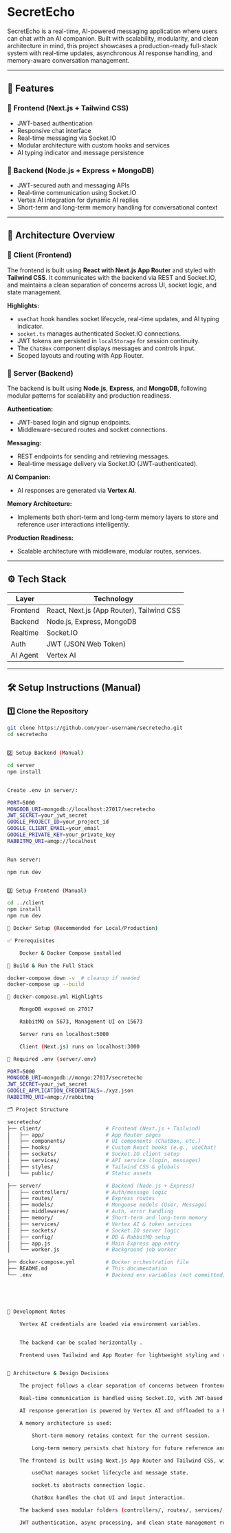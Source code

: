 # SecretEcho

SecretEcho is a real-time, AI-powered messaging application where users can chat with an AI companion. Built with scalability, modularity, and clean architecture in mind, this project showcases a production-ready full-stack system with real-time updates, asynchronous AI response handling, and memory-aware conversation management.

---

## 🚀 Features

### 🔸 Frontend (Next.js + Tailwind CSS)
- JWT-based authentication
- Responsive chat interface
- Real-time messaging via Socket.IO
- Modular architecture with custom hooks and services
- AI typing indicator and message persistence

### 🔸 Backend (Node.js + Express + MongoDB)
- JWT-secured auth and messaging APIs
- Real-time communication using Socket.IO
- Vertex AI integration for dynamic AI replies
- Short-term and long-term memory handling for conversational context

---

## 🧱 Architecture Overview

### 🔹 Client (Frontend)

The frontend is built using **React with Next.js App Router** and styled with **Tailwind CSS**. It communicates with the backend via REST and Socket.IO, and maintains a clean separation of concerns across UI, socket logic, and state management.

**Highlights:**
- `useChat` hook handles socket lifecycle, real-time updates, and AI typing indicator.
- `socket.ts` manages authenticated Socket.IO connections.
- JWT tokens are persisted in `localStorage` for session continuity.
- The `ChatBox` component displays messages and controls input.
- Scoped layouts and routing with App Router.

### 🔹 Server (Backend)

The backend is built using **Node.js**, **Express**, and **MongoDB**, following modular patterns for scalability and production readiness.

**Authentication:**
- JWT-based login and signup endpoints. 
- Middleware-secured routes and socket connections.

**Messaging:**
- REST endpoints for sending and retrieving messages.
- Real-time message delivery via Socket.IO (JWT-authenticated).

**AI Companion:**
- AI responses are generated via **Vertex AI**.

**Memory Architecture:**
- Implements both short-term and long-term memory layers to store and reference user interactions intelligently.

**Production Readiness:**
- Scalable architecture with middleware, modular routes, services.

---

## ⚙️ Tech Stack

| Layer        | Technology                                |
|--------------|--------------------------------------------|
| Frontend     | React, Next.js (App Router), Tailwind CSS  |
| Backend      | Node.js, Express, MongoDB                  |
| Realtime     | Socket.IO                                  |
| Auth         | JWT (JSON Web Token)                       |
| AI Agent     | Vertex AI                                  |

---

## 🛠 Setup Instructions (Manual)

### 1️⃣ Clone the Repository

```bash
git clone https://github.com/your-username/secretecho.git
cd secretecho


2️⃣ Setup Backend (Manual)

cd server
npm install


Create .env in server/:

PORT=5000
MONGODB_URI=mongodb://localhost:27017/secretecho
JWT_SECRET=your_jwt_secret
GOOGLE_PROJECT_ID=your_project_id
GOOGLE_CLIENT_EMAIL=your_email
GOOGLE_PRIVATE_KEY=your_private_key
RABBITMQ_URI=amqp://localhost


Run server:

npm run dev


3️⃣ Setup Frontend (Manual)

cd ../client
npm install
npm run dev

🐳 Docker Setup (Recommended for Local/Production)

✅ Prerequisites

    Docker & Docker Compose installed

🐋 Build & Run the Full Stack

docker-compose down -v  # cleanup if needed
docker-compose up --build

🧾 docker-compose.yml Highlights

    MongoDB exposed on 27017

    RabbitMQ on 5673, Management UI on 15673

    Server runs on localhost:5000

    Client (Next.js) runs on localhost:3000

🔐 Required .env (server/.env)

PORT=5000
MONGODB_URI=mongodb://mongo:27017/secretecho
JWT_SECRET=your_jwt_secret
GOOGLE_APPLICATION_CREDENTIALS=./xyz.json
RABBITMQ_URI=amqp://rabbitmq

🗂 Project Structure

secretecho/
├── client/                     # Frontend (Next.js + Tailwind)
│   ├── app/                    # App Router pages
│   ├── components/             # UI components (ChatBox, etc.)
│   ├── hooks/                  # Custom React hooks (e.g., useChat)
│   ├── sockets/                # Socket.IO client setup
│   ├── services/               # API service (login, messages)
│   ├── styles/                 # Tailwind CSS & globals
│   └── public/                 # Static assets

├── server/                     # Backend (Node.js + Express)
│   ├── controllers/            # Auth/message logic
│   ├── routes/                 # Express routes
│   ├── models/                 # Mongoose models (User, Message)
│   ├── middlewares/            # Auth, error handling
│   ├── memory/                 # Short-term and long-term memory
│   ├── services/               # Vertex AI & token services
│   ├── sockets/                # Socket.IO server logic
│   ├── config/                 # DB & RabbitMQ setup
│   ├── app.js                  # Main Express app entry
│   └── worker.js               # Background job worker

├── docker-compose.yml          # Docker orchestration file
├── README.md                   # This documentation
└── .env                        # Backend env variables (not committed)





🧪 Development Notes

    Vertex AI credentials are loaded via environment variables.


    The backend can be scaled horizontally .

    Frontend uses Tailwind and App Router for lightweight styling and routing.


🧠 Architecture & Design Decisions

    The project follows a clear separation of concerns between frontend and backend, allowing independent scaling and modular development.

    Real-time communication is handled using Socket.IO, with JWT-based authentication passed during the socket handshake for secure, user-specific connections.

    AI response generation is powered by Vertex AI and offloaded to a RabbitMQ work queue, preventing blocking operations and simulating production-ready async behavior.

    A memory architecture is used:

        Short-term memory retains context for the current session.

        Long-term memory persists chat history for future reference and personalization.

    The frontend is built using Next.js App Router and Tailwind CSS, with a clean, modular design:

        useChat manages socket lifecycle and message state.

        socket.ts abstracts connection logic.

        ChatBox handles the chat UI and input interaction.

    The backend uses modular folders (controllers/, routes/, services/, sockets/) and middleware for clean request handling, error management, and security.

    JWT authentication, async processing, and clean state management reflect a system designed for real-world scalability and maintainability.


